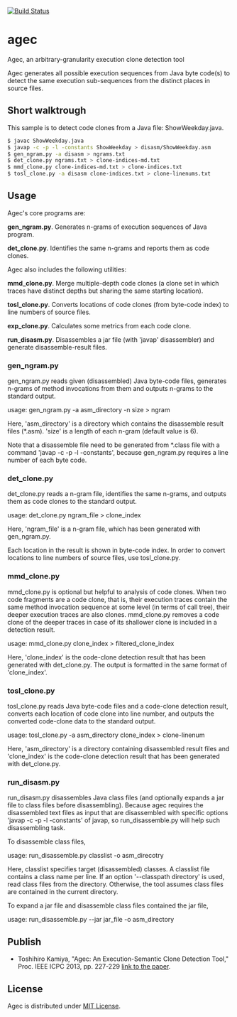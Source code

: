 [![Build Status](https://travis-ci.org/tos-kamiya/agec2.png?branch=master)](https://travis-ci.org/tos-kamiya/agec2)

# agec

Agec, an arbitrary-granularity execution clone detection tool

Agec generates all possible execution sequences from Java byte code(s)
to detect the same execution sub-sequences from the distinct places in source files.

## Short walktrough

This sample is to detect code clones from a Java file: ShowWeekday.java.

```bash
$ javac ShowWeekday.java
$ javap -c -p -l -constants ShowWeekday > disasm/ShowWeekday.asm
$ gen_ngram.py -a disasm > ngrams.txt
$ det_clone.py ngrams.txt > clone-indices-md.txt
$ mmd_clone.py clone-indices-md.txt > clone-indices.txt
$ tosl_clone.py -a disasm clone-indices.txt > clone-linenums.txt
```

## Usage

Agec's core programs are:

**gen_ngram.py**. Generates n-grams of execution sequences of Java program.

**det_clone.py**. Identifies the same n-grams and reports them as code clones.

Agec also includes the following utilities:

**mmd_clone.py**. Merge multiple-depth code clones (a clone set in which traces have distinct depths but sharing the same starting location).

**tosl_clone.py**. Converts locations of code clones (from byte-code index) to line numbers of source files.

**exp_clone.py**. Calculates some metrics from each code clone.

**run_disasm.py**. Disassembles a jar file (with 'javap' disassembler) and generate disassemble-result files.

### gen_ngram.py

gen_ngram.py reads given (disassembled) Java byte-code files, 
generates n-grams of method invocations from them and outputs n-grams to the standard output.

usage: gen_ngram.py -a asm_directory -n size > ngram

Here, 'asm_directory' is a directory which contains the disassemble result files (*.asm).
'size' is a length of each n-gram (default value is 6).

Note that a disassemble file need to be generated from *.class file with a command
'javap -c -p -l -constants', because gen_ngram.py requires a line number of each byte code.

### det_clone.py

det_clone.py reads a n-gram file, identifies the same n-grams, 
and outputs them as code clones to the standard output.

usage: det_clone.py ngram_file > clone_index

Here, 'ngram_file' is a n-gram file, which has been generated with gen_ngram.py.

Each location in the result is shown in byte-code index.
In order to convert locations to line numbers of source files, use tosl_clone.py.

### mmd_clone.py

mmd_clone.py is optional but helpful to analysis of code clones.
When two code fragments are a code clone, that is, their execution traces 
contain the same method invocation sequence at some level (in terms of call tree),
their deeper execution traces are also clones.
mmd_clone.py removes a code clone of the deeper traces in case of
its shallower clone is included in a detection result.

usage: mmd_clone.py clone_index > filtered_clone_index

Here, 'clone_index' is the code-clone detection result that has been generated with
det_clone.py. 
The output is formatted in the same format of 'clone_index'.

### tosl_clone.py

tosl_clone.py reads Java byte-code files and a code-clone detection result, 
converts each location of code clone into line number, 
and outputs the converted code-clone data to the standard output.

usage: tosl_clone.py -a asm_directory clone_index > clone-linenum

Here, 'asm_directory' is a directory containing disassembled result files and
'clone_index' is the code-clone detection result that has been generated with
det_clone.py.

### run_disasm.py

run_disasm.py disassembles Java class files 
(and optionally expands a jar file to class files before disassembling).
Because agec requires the disassembled text files as input 
that are disassembled with specific options 'javap -c -p -l -constants' of javap,
so run_disassemble.py will help such disassembling task.

To disassemble class files,

usage: run_disassemble.py classlist -o asm_direcotry

Here, classlist specifies target (disassembled) classes.
A classlist file contains a class name per line.
If an option '--classpath directory' is used, read class files from the
directory. Otherwise, the tool assumes class files are contained
in the current directory.

To expand a jar file and disassemble class files contained the jar file,

usage: run_disassemble.py --jar jar_file -o asm_directory

## Publish

* Toshihiro Kamiya, "Agec: An Execution-Semantic Clone Detection Tool," Proc. IEEE ICPC 2013, pp. 227-229 [link to the paper](http://toshihirokamiya.com/docs/p227-kamiya.pdf).

## License

Agec is distributed under [MIT License](http://opensource.org/licenses/mit-license.php).
